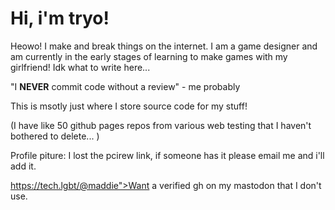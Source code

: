 # Hi, i'm tryo!
Heowo! I make and break things on the internet. I am a game designer and am currently in the early stages of learning to make games with my girlfriend! Idk what to write here... 

"I **NEVER** commit code without a review"
    - me probably

This is msotly just where I store source code for my stuff!

(I have like 50 github pages repos from various web testing that I haven't bothered to delete... )

Profile piture: I lost the pcirew link, if someone has it please email me and i'll add it. 

https://tech.lgbt/@maddie">Want a verified gh on my mastodon that I don't use.</a>

<!---
tryoxiss/tryoxiss is a ✨ special ✨ repository because its `README.md` (this file) appears on your GitHub profile.
You can click the Preview link to take a look at your changes.
--->
